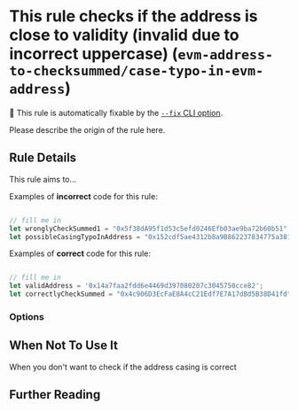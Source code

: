 # This rule checks if the address is close to validity (invalid due to incorrect uppercase) (`evm-address-to-checksummed/case-typo-in-evm-address`)

🔧 This rule is automatically fixable by the [`--fix` CLI option](https://eslint.org/docs/latest/user-guide/command-line-interface#--fix).

<!-- end auto-generated rule header -->

Please describe the origin of the rule here.

## Rule Details

This rule aims to...

Examples of **incorrect** code for this rule:

```js

// fill me in
let wronglyCheckSummed1 = "0x5f38dA95f1d53c5efd0246Efb03ae9ba72b60b51"
let possibleCasingTypoInAddress = "0x152cdf5ae4312b8a9B862237834775a381883B73"

```

Examples of **correct** code for this rule:

```js

// fill me in
let validAddress = '0x14a7faa2fdd6e4469d397080207c3045750cce82';
let correctlyCheckSummed = "0x4c906D3EcFaE8A4cC21Edf7E7A17dBd5B38D41fd"


```

### Options


## When Not To Use It

When you don't want to check if the address casing is correct

## Further Reading

